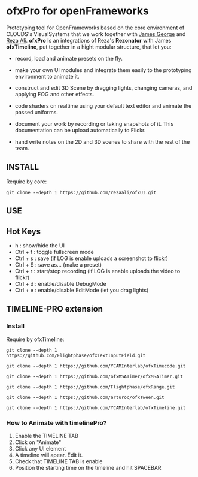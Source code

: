 # ofxPro for openFrameworks

Prototyping tool for OpenFrameworks based on the core environment of CLOUDS's VisualSystems that we work together with [James George](http://www.jamesgeorge.org/) and [Reza Ali](http://www.syedrezaali.com/). **ofxPro** Is an integrations of Reza's **Rezonator** with James **ofxTimeline**, put together in  a hight modular structure, that let you:

- record, load and animate presets on the fly.

- make your own UI modules and integrate them easily to the prototyping environment to animate it. 

- construct and edit 3D Scene by dragging lights, changing cameras, and applying FOG and other effects.

- code shaders on realtime using your default text editor and animate the passed uniforms.

- document your work by recording or taking snapshots of it. This documentation can be upload automatically to Flickr.

- hand write notes on the 2D and 3D scenes to share with the rest of the team.


## INSTALL
		
Require by core:

	git clone --depth 1 https://github.com/rezaali/ofxUI.git

## USE




## Hot Keys

* h : show/hide the UI
* Ctrl + f : toggle fullscreen mode
* Ctrl + s : save (if LOG is enable uploads a screenshot to flickr)
* Ctrl + S : save as... (make a preset)
* Ctrl + r : start/stop recording (if LOG is enable uploads the video to flickr)
* Ctrl + d : enable/disable DebugMode
* Ctrl + e : enable/disable EditMode (let you drag lights)

## TIMELINE-PRO extension

### Install

Require by ofxTimeline: 

	git clone --depth 1 https://github.com/Flightphase/ofxTextInputField.git

	git clone --depth 1 https://github.com/YCAMInterlab/ofxTimecode.git
  
	git clone --depth 1 https://github.com/ofxMSATimer/ofxMSATimer.git
  
	git clone --depth 1 https://github.com/Flightphase/ofxRange.git
  
	git clone --depth 1 https://github.com/arturoc/ofxTween.git
  
	git clone --depth 1 https://github.com/YCAMInterlab/ofxTimeline.git


### How to Animate with timelinePro?

1. Enable the TIMELINE TAB
2. Click on "Animate"
3. Click any UI element
4. A timeline will apear. Edit it.
5. Check that TIMELINE TAB is enable
6. Position the starting time on the timeline and hit SPACEBAR